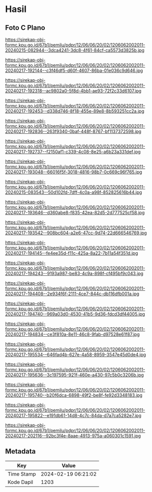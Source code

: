 # Hasil

## Foto C Plano

https://sirekap-obj-formc.kpu.go.id/67b1/pemilu/pdpr/12/06/06/20/02/1206062002011-20240215-082944--3dca4241-3dc8-4f61-84cf-ca5573d3825b.jpg

https://sirekap-obj-formc.kpu.go.id/67b1/pemilu/pdpr/12/06/06/20/02/1206062002011-20240217-192144--c3f46df5-d60f-4607-86ba-01e036c9d646.jpg

https://sirekap-obj-formc.kpu.go.id/67b1/pemilu/pdpr/12/06/06/20/02/1206062002011-20240217-192318--ac9802a0-5f8d-4bb1-ae93-72f2c33d6107.jpg

https://sirekap-obj-formc.kpu.go.id/67b1/pemilu/pdpr/12/06/06/20/02/1206062002011-20240217-192453--d338d746-8f18-455e-89e8-8b593251cc2a.jpg

https://sirekap-obj-formc.kpu.go.id/67b1/pemilu/pdpr/12/06/06/20/02/1206062002011-20240217-192836--263f9340-0baf-448f-8767-bf1137372598.jpg

https://sirekap-obj-formc.kpu.go.id/67b1/pemilu/pdpr/12/06/06/20/02/1206062002011-20240217-192737--f2150af1-c339-4c08-8e25-a6b23a331def.jpg

https://sirekap-obj-formc.kpu.go.id/67b1/pemilu/pdpr/12/06/06/20/02/1206062002011-20240217-193048--66016f5f-3018-4816-98b7-0c669c96f765.jpg

https://sirekap-obj-formc.kpu.go.id/67b1/pemilu/pdpr/12/06/06/20/02/1206062002011-20240215-083543--50d102fd-7dff-4c0a-a98f-852825616b44.jpg

https://sirekap-obj-formc.kpu.go.id/67b1/pemilu/pdpr/12/06/06/20/02/1206062002011-20240217-193646--d360abe8-f835-42ea-82d5-2d777525cf58.jpg

https://sirekap-obj-formc.kpu.go.id/67b1/pemilu/pdpr/12/06/06/20/02/1206062002011-20240217-193542--908bc604-a2e6-47cc-9d74-22d666546769.jpg

https://sirekap-obj-formc.kpu.go.id/67b1/pemilu/pdpr/12/06/06/20/02/1206062002011-20240217-194145--fe4ee35d-f11c-425a-8a22-7b11a54f351d.jpg

https://sirekap-obj-formc.kpu.go.id/67b1/pemilu/pdpr/12/06/06/20/02/1206062002011-20240217-194243--9193a987-be83-4c9a-898f-cf495bf9c043.jpg

https://sirekap-obj-formc.kpu.go.id/67b1/pemilu/pdpr/12/06/06/20/02/1206062002011-20240217-194408--2e934f6f-2111-4ce7-844c-db116dfb001a.jpg

https://sirekap-obj-formc.kpu.go.id/67b1/pemilu/pdpr/12/06/06/20/02/1206062002011-20240217-194740--969a03d0-4530-41b5-9d36-fdcd3df44005.jpg

https://sirekap-obj-formc.kpu.go.id/67b1/pemilu/pdpr/12/06/06/20/02/1206062002011-20240217-194834--ce3f810a-8e11-46c8-9fab-d97528e61f87.jpg

https://sirekap-obj-formc.kpu.go.id/67b1/pemilu/pdpr/12/06/06/20/02/1206062002011-20240217-195534--646fad4b-627e-4a58-8959-3547e45d0de4.jpg

https://sirekap-obj-formc.kpu.go.id/67b1/pemilu/pdpr/12/06/06/20/02/1206062002011-20240217-195636--3c197595-921f-460e-a430-97c5b0c3206b.jpg

https://sirekap-obj-formc.kpu.go.id/67b1/pemilu/pdpr/12/06/06/20/02/1206062002011-20240217-195740--b20f6dca-6898-49f2-be8f-fe92d3348183.jpg

https://sirekap-obj-formc.kpu.go.id/67b1/pemilu/pdpr/12/06/06/20/02/1206062002011-20240217-195822--e191db61-14d8-4c7c-84da-d7a7ca5282e7.jpg

https://sirekap-obj-formc.kpu.go.id/67b1/pemilu/pdpr/12/06/06/20/02/1206062002011-20240217-202116--92bc3f4e-8aae-4913-975a-a060301c1591.jpg


## Metadata

| Key        | Value               |
| ---------- | ------------------- |
| Time Stamp | 2024-02-19 06:21:02 |
| Kode Dapil | 1203                |



